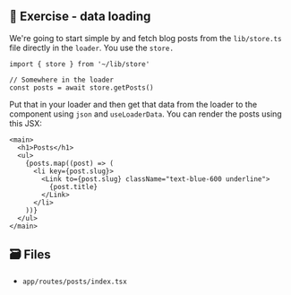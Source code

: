 ## 💪 Exercise - data loading

We're going to start simple by and fetch blog posts from the `lib/store.ts` file directly in the `loader`. 
You use the `store.`

```tsx
import { store } from '~/lib/store'

// Somewhere in the loader
const posts = await store.getPosts()
```

Put that in your loader and then get that data from the loader to the component using
`json` and `useLoaderData`. You can render the posts using this JSX:

```tsx
<main>
  <h1>Posts</h1>
  <ul>
    {posts.map((post) => (
      <li key={post.slug}>
        <Link to={post.slug} className="text-blue-600 underline">
          {post.title}
        </Link>
      </li>
    ))}
  </ul>
</main>
```

## 🗃 Files

- `app/routes/posts/index.tsx`

